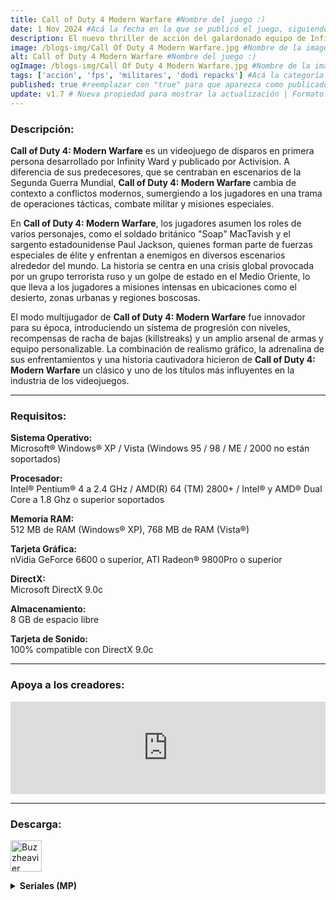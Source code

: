 ```yaml
---
title: Call of Duty 4 Modern Warfare #Nombre del juego :)
date: 1 Nov 2024 #Acá la fecha en la que se publicó el juego, siguiendo este formato: Dia "30", Mes "Oct", Año "2024" = como debe quedar: 30 Oct 2024
description: El nuevo thriller de acción del galardonado equipo de Infinity Ward, los creadores de la serie Call of Duty®, ofrece la experiencia cinematográfica más intensa jamás vista hasta la fecha. Call of Duty 4 Modern Warfare equipa a los jugadores con un avanzado y moderno arsenal de alta potencia de fuego y los transporta a los lugares más conflictivos del planeta para encargarse de un grupo de enemigos sin escrúpulos que está amenazando al mundo. #Acá una mini descripción del juego
image: /blogs-img/Call Of Duty 4 Modern Warfare.jpg #Nombre de la imagen, por lo general es exactamente el mismo nombre que el juego excluyendo lo ":" (Dos puntos)
alt: Call of Duty 4 Modern Warfare #Nombre del juego :)
ogImage: /blogs-img/Call Of Duty 4 Modern Warfare.jpg #Nombre de la imagen, por lo general es exactamente el mismo nombre que el juego excluyendo lo ":" (Dos puntos)
tags: ['acción', 'fps', 'militares', 'dodi repacks'] #Acá la categoría o categorías del juego, si es más de una se coloca en este formato: ['categoría1', 'categoría2']
published: true #reemplazar con "true" para que aparezca como publicado
update: v1.7 # Nueva propiedad para mostrar la actualización | Formato: v1.0.0
---
```


<!--En VSCode seleccionando una palabra, por ejemplo: "Call of Duty 4 Modern Warfare" y apretando Ctrl+F2 se seleccionan todas las palabras iguales-->

### Descripción:
**Call of Duty 4: Modern Warfare** es un videojuego de disparos en primera persona desarrollado por Infinity Ward y publicado por Activision. A diferencia de sus predecesores, que se centraban en escenarios de la Segunda Guerra Mundial, **Call of Duty 4: Modern Warfare** cambia de contexto a conflictos modernos, sumergiendo a los jugadores en una trama de operaciones tácticas, combate militar y misiones especiales.

En **Call of Duty 4: Modern Warfare**, los jugadores asumen los roles de varios personajes, como el soldado británico "Soap" MacTavish y el sargento estadounidense Paul Jackson, quienes forman parte de fuerzas especiales de élite y enfrentan a enemigos en diversos escenarios alrededor del mundo. La historia se centra en una crisis global provocada por un grupo terrorista ruso y un golpe de estado en el Medio Oriente, lo que lleva a los jugadores a misiones intensas en ubicaciones como el desierto, zonas urbanas y regiones boscosas.

El modo multijugador de **Call of Duty 4: Modern Warfare** fue innovador para su época, introduciendo un sistema de progresión con niveles, recompensas de racha de bajas (killstreaks) y un amplio arsenal de armas y equipo personalizable. La combinación de realismo gráfico, la adrenalina de sus enfrentamientos y una historia cautivadora hicieron de **Call of Duty 4: Modern Warfare** un clásico y uno de los títulos más influyentes en la industria de los videojuegos.

<!--Prompt para Chat-GPT: Hazme una descripción para el juego "Call of Duty 4 Modern Warfare" y cada que menciones "Call of Duty 4 Modern Warfare" ponlo en negrita -->

---

### Requisitos:
**Sistema Operativo:**  
Microsoft® Windows® XP / Vista (Windows 95 / 98 / ME / 2000 no están soportados)

**Procesador:**  
Intel® Pentium® 4 a 2.4 GHz / AMD(R) 64 (TM) 2800+ / Intel® y AMD® Dual Core a 1.8 Ghz o superior soportados

**Memoria RAM:**  
512 MB de RAM (Windows® XP), 768 MB de RAM (Vista®)

**Tarjeta Gráfica:**  
nVidia GeForce 6600 o superior, ATI Radeon® 9800Pro o superior

**DirectX:**  
Microsoft DirectX 9.0c

**Almacenamiento:**  
 8 GB de espacio libre

**Tarjeta de Sonido:**  
100% compatible con DirectX 9.0c

<!--Si falta o sobra un requisito se quita o se agrega manteniendo el mismo formato-->

---

### Apoya a los creadores:
<iframe src="https://store.steampowered.com/widget/7940/" frameborder="0" style="background-color: transparent; width: 100% !important; aspect-ratio: 646 / 190;"></iframe>

<!--Reemplazar los numeros (AppID) del juego (en este caso 2668510) por el numero (AppID) correspondiente con el juego a publicar-->
<!--El AppID se encuentra en la URL del Juego en Steam-->

---

### Descarga:

[<img src="https://gist.github.com/cxmeel/0dbc95191f239b631c3874f4ccf114e2/raw/download.svg" alt="Buzzheavier" height="50" />](https://buzzheavier.com/f/GX3FAv-f0AA)

<!-- # se debe reemplazar por el link de descarga-->

<!--NOMBRE-DEL-SERVICIO se debe reemplazar por el servicio donde está subido el juego-->

<details close>
  <summary><strong>Seriales (MP)</strong></summary>
    
    UJME EJ2M DM2S 2QES 810E
    
    JPJW WDYU TT4U 4TE8 E167
    
    MUMW PG8Q DDL2 8L42 5E74
    
    MYUS WWMS MUUW W4D2 30F3
    
    4WYL JWDP JTWU P8E2 05B9
    
    D4WQ TM42 YGP4 2LWQ 2EBF
    
    MWYY SPWT QDLG UGTQ 14FB
    
    YGWL MTEQ QPWQ UDTG BC14
    
    TQJJ MUGW S2PQ E4Q8 6958
    
    UTJJ G2EL E8LP SGDP FA51
    
    YEYM STUE L4MD PU8G 2CDA
    
    GDQ8 4S2T G2QT 4DLT A6F8
    
    8TSM 2LYM SDGE 2TJM B0AB
    
    PDGE UYQ8 S88Q QES2 0BF6

</details>